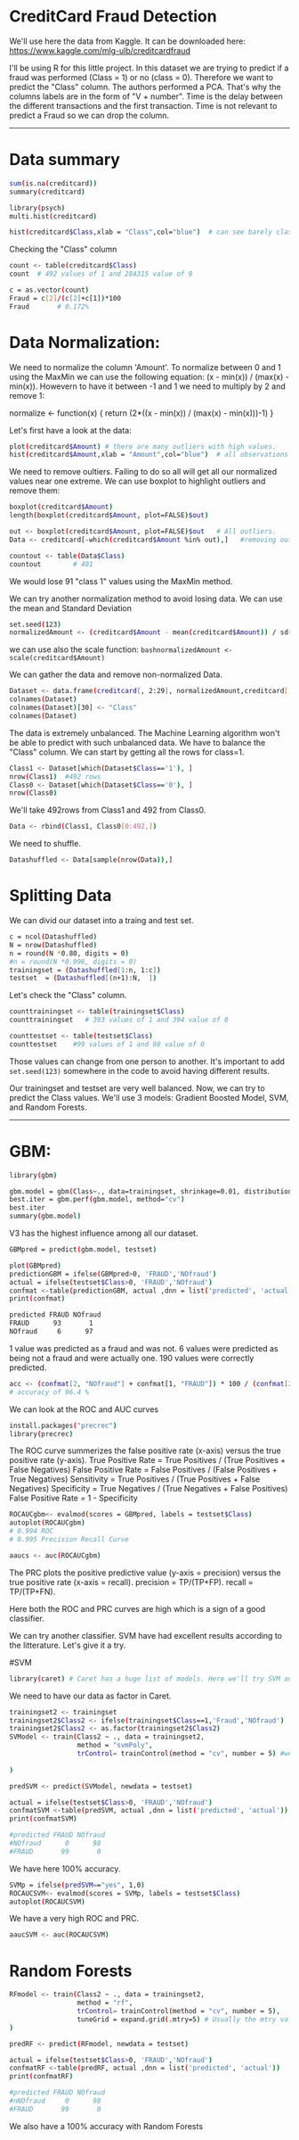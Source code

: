 # CreditCard Fraud Detection

We'll use here the data from Kaggle. It can be downloaded here: https://www.kaggle.com/mlg-ulb/creditcardfraud

I'll be using R for this little project.
In this dataset we are trying to predict if a fraud was performed (Class = 1) or no (class = 0). Therefore we want to predict the "Class" column.
The authors performed a PCA. That's why the columns labels are in the form of "V + number".
Time is the delay between the different transactions and the first transaction. Time is not relevant to predict a Fraud so we can drop the column.  


--- 
# Data summary


```bash
sum(is.na(creditcard))
summary(creditcard)
```


```bash
library(psych)
multi.hist(creditcard)
```
```bash
hist(creditcard$Class,xlab = "Class",col="blue")  # can see barely class 1 values
```
Checking the "Class" column
```bash
count <- table(creditcard$Class)
count  # 492 values of 1 and 284315 value of 0
```

```bash
c = as.vector(count)
Fraud = c[2]/(c[2]+c[1])*100
Fraud       # 0.172%
```

# Data Normalization:
We need to normalize the column 'Amount'.
To normalize between 0 and 1 using the MaxMin we can use the following equation: (x - min(x)) / (max(x) - min(x)).
Howevern to have it between -1 and 1 we need to multiply by 2 and remove 1:

normalize <- function(x) {
  return (2*((x - min(x)) / (max(x) - min(x)))-1) 
}

Let's first have a look at the data:
```bash
plot(creditcard$Amount) # there are many outliers with high values. 
hist(creditcard$Amount,xlab = "Amount",col="blue")  # all observations are less than 2500
```

We need to remove oultiers. Failing to do so all will get all our normalized values near one extreme.
We can use boxplot to highlight outliers and remove them:

```bash
boxplot(creditcard$Amount)
length(boxplot(creditcard$Amount, plot=FALSE)$out)
```
```bash
out <- boxplot(creditcard$Amount, plot=FALSE)$out   # All outliers.
Data <- creditcard[-which(creditcard$Amount %in% out),]   #removing outliers from our data.
```
```bash
countout <- table(Data$Class)
countout        # 401 
```
We would lose 91 "class 1" values using the MaxMin method. 


We can try another normalization method to avoid losing data. We can use the mean and Standard Deviation
```bash
set.seed(123)
normalizedAmount <- (creditcard$Amount - mean(creditcard$Amount)) / sd(creditcard$Amount)
```
we can use also the scale function:  ```bashnormalizedAmount <- scale(creditcard$Amount)```


We can gather the data and remove non-normalized Data.
```bash
Dataset <- data.frame(creditcard[, 2:29], normalizedAmount,creditcard[,31])
colnames(Dataset)
colnames(Dataset)[30] <- "Class"
colnames(Dataset)
```
The data is extremely unbalanced. The Machine Learning algorithm won't be able to predict with such unbalanced data.
 We have to balance the "Class" column. We can start by getting all the rows for class=1.
 ```bash
Class1 <- Dataset[which(Dataset$Class=='1'), ] 
nrow(Class1)  #492 rows
Class0 <- Dataset[which(Dataset$Class=='0'), ] 
nrow(Class0)
```
We'll take 492rows from Class1 and 492 from Class0. 
```bash
Data <- rbind(Class1, Class0[0:492,])
```
We need to shuffle.
```bash
Datashuffled <- Data[sample(nrow(Data)),]
```

# Splitting Data
We can divid our dataset into a traing and test set.
```bash
c = ncol(Datashuffled)
N = nrow(Datashuffled)
n = round(N *0.80, digits = 0)
#n = round(N *0.996, digits = 0)
trainingset = (Datashuffled[1:n, 1:c])
testset  = (Datashuffled[(n+1):N,  ])
```

Let's check the "Class" column.
```bash
counttrainingset <- table(trainingset$Class)
counttrainingset   # 393 values of 1 and 394 value of 0
```
```bash
counttestset <- table(testset$Class)
counttestset    #99 values of 1 and 98 value of 0
```
Those values can change from one person to another. It's important to add ``` set.seed(123)``` somewhere in the code to avoid having different results.

Our trainingset and testset are very well balanced.
Now, we can try to predict the Class values. We'll use 3 models: Gradient Boosted Model, SVM, and Random Forests.

--- 

# GBM: 
```bash
library(gbm)
```
```bash
gbm.model = gbm(Class~., data=trainingset, shrinkage=0.01, distribution = 'bernoulli', cv.folds=5, n.trees=2000, verbose=T)
best.iter = gbm.perf(gbm.model, method="cv")
best.iter
summary(gbm.model)
```
V3 has the highest influence among all our dataset.
```bash
GBMpred = predict(gbm.model, testset)
```
```bash
plot(GBMpred)
predictionGBM = ifelse(GBMpred>0, 'FRAUD','NOfraud')
actual = ifelse(testset$Class>0, 'FRAUD','NOfraud')
confmat <-table(predictionGBM, actual ,dnn = list('predicted', 'actual'))
print(confmat)
```
```bash
predicted FRAUD NOfraud
FRAUD      93       1
NOfraud     6      97
```
1 value was predicted as a fraud and was not. 6 values were predicted as being not a fraud and were actually one.
190 values were correctly predicted.

```bash
acc <- (confmat[2, "NOfraud"] + confmat[1, "FRAUD"]) * 100 / (confmat[2, "NOfraud"] + confmat[1, "FRAUD"] + confmat[1, "NOfraud"] + confmat[2, "FRAUD"])
# accuracy of 96.4 %
```


We can look at the ROC and AUC curves
```bash
install.packages("precrec")
library(precrec)
```

The ROC curve summerizes the false positive rate (x-axis) versus the true positive rate (y-axis).
True Positive Rate = True Positives / (True Positives + False Negatives)
False Positive Rate = False Positives / (False Positives + True Negatives)
Sensitivity = True Positives / (True Positives + False Negatives)
Specificity = True Negatives / (True Negatives + False Positives)
False Positive Rate = 1 - Specificity

```bash
ROCAUCgbm<- evalmod(scores = GBMpred, labels = testset$Class)
autoplot(ROCAUCgbm)
# 0.994 ROC 
# 0.995 Precision Recall Curve 
```
```bash
aaucs <- auc(ROCAUCgbm)
```

The PRC plots the positive predictive value (y-axis = precision) versus the true positive rate (x-axis = recall).
precision = TP/(TP+FP).
recall = TP/(TP+FN).

Here both the ROC and PRC curves are high which is a sign of a good classifier.


We can try another classifier. 
SVM have had excellent results according to the litterature. Let's give it a try.


#SVM
```bash
library(caret) # Caret has a huge list of models. Here we'll try SVM and Random forests
```

We need to have our data as factor in Caret.
```bash
trainingset2 <- trainingset
trainingset2$Class2 <- ifelse(trainingset$Class==1,'Fraud','NOfraud')
trainingset2$Class2 <- as.factor(trainingset2$Class2)
SVModel <- train(Class2 ~ ., data = trainingset2,
                 method = "svmPoly",
                 trControl= trainControl(method = "cv", number = 5) #we will be using 5-fold cross-validation.
                 
)

predSVM <- predict(SVModel, newdata = testset)
```
```bash
actual = ifelse(testset$Class>0, 'FRAUD','NOfraud')
confmatSVM <-table(predSVM, actual ,dnn = list('predicted', 'actual'))
print(confmatSVM)
```
```bash
#predicted FRAUD NOfraud
#NOfraud      0      98
#FRAUD       99       0
```
We have here 100% accuracy.

```bash
SVMp = ifelse(predSVM=="yes", 1,0)
ROCAUCSVM<- evalmod(scores = SVMp, labels = testset$Class)
autoplot(ROCAUCSVM)
```
We have a very high ROC and PRC.

```bash
aaucSVM <- auc(ROCAUCSVM)
```

# Random Forests
```bash
RFmodel <- train(Class2 ~ ., data = trainingset2,
                 method = "rf",
                 trControl= trainControl(method = "cv", number = 5), 
                 tuneGrid = expand.grid(.mtry=5) # Usually the mtry value is the SQRT of the features. Here we have 30 features so we take 5. It's the number of random variables sample at each split. 
)

predRF <- predict(RFmodel, newdata = testset)
```
```bash
actual = ifelse(testset$Class>0, 'FRAUD','NOfraud')
confmatRF <-table(predRF, actual ,dnn = list('predicted', 'actual'))
print(confmatRF)
```
```bash
#predicted FRAUD NOfraud
#nNOfraud     0      98
#FRAUD       99       0
```
We also have a 100% accuracy with Random Forests


